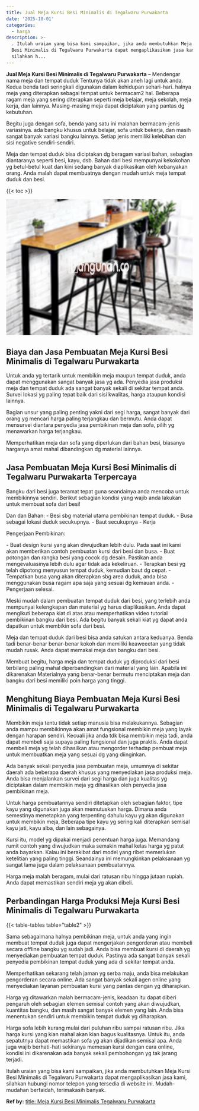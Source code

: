 ```yaml
---
title: Jual Meja Kursi Besi Minimalis di Tegalwaru Purwakarta
date: '2025-10-01'
categories:
  - harga
description: >-
  . Itulah uraian yang bisa kami sampaikan, jika anda membutuhkan Meja Kursi
  Besi Minimalis di Tegalwaru Purwakarta dapat mengaplikasikan jasa kami,
  silahkan h...
---
```


**Jual Meja Kursi Besi Minimalis di Tegalwaru Purwakarta** – Mendengar nama meja dan tempat duduk Tentunya tidak akan aneh lagi untuk anda. Kedua benda tadi seringkali digunakan dalam kehidupan sehari-hari. halnya meja yang diterapkan sebagai tempat untuk bermacam2 hal. Beberapa ragam meja yang sering diterapkan seperti meja belajar, meja sekolah, meja kerja, dan lainnya. Masing-masing meja dapat diciptakan yang pantas dg kebutuhan.

Begitu juga dengan sofa, benda yang satu ini malahan bermacam-jenis variasinya. ada bangku khusus untuk belajar, sofa untuk bekerja, dan masih sangat banyak variasi bangku lainnya. Setiap jenis memiliki kelebihan dan sisi negative sendiri-sendiri.

Meja dan tempat duduk bisa diciptakan dg beragam variasi bahan, sebagian diantaranya seperti besi, kayu, dsb. Bahan dari besi mempunyai kekokohan yg betul-betul kuat dan kini sedang banyak diaplikasikan oleh kebanyakan orang. Anda malah dapat membuatnya dengan mudah untuk meja tempat duduk dan besi.

{{< toc >}}

![Jual Meja Kursi Besi Minimalis di Tegalwaru Purwakarta](/images/jual-meja-besi-murah11.png)

## Biaya dan Jasa Pembuatan Meja Kursi Besi Minimalis di Tegalwaru Purwakarta

Untuk anda yg tertarik untuk membikin meja maupun tempat duduk, anda dapat menggunakan sangat banyak jasa yg ada. Penyedia jasa produksi meja dan tempat duduk ada sangat banyak sekali di sekitar tempat anda. Survei lokasi yg paling tepat baik dari sisi kwalitas, harga ataupun kondisi lainnya.

Bagian unsur yang paling penting yakni dari segi harga, sangat banyak dari orang yg mencari harga paling terjangkau dan bermutu. Anda dapat mensurvei diantara penyedia jasa pembikinan meja dan sofa, pilih yg menawarkan harga terjangkau.

Memperhatikan meja dan sofa yang diperlukan dari bahan besi, biasanya harganya amat mahal dibandingkan dg material lainnya.

## Jasa Pembuatan Meja Kursi Besi Minimalis di Tegalwaru Purwakarta Terpercaya

Bangku dari besi juga teramat tepat guna seandainya anda mencoba untuk membikinnya sendiri. Berikut sebagian kondisi yang wajib anda lakukan untuk membuat sofa dari besi!

Dan dan Bahan: - Besi sbg material utama pembikinan tempat duduk. - Busa sebagai lokasi duduk secukupnya. - Baut secukupnya - Kerja

Pengerjaan Pembikinan:

\- Buat design kursi yang akan diwujudkan lebih dulu. Pada saat ini kami akan memberikan contoh pembuatan kursi dari besi dan busa. - Buat potongan dan rangka besi yang cocok dg desain. Pastikan anda mengevaluasinya lebih dulu agar tidak ada kekeliruan. - Terapkan besi yg telah dipotong menyusun tempat duduk, kemudian baut dg cepat. - Tempatkan busa yang akan diterapkan sbg area duduk, anda bisa menggunakan busa ragam apa saja yang sesuai dg kemauan anda. - Pengerjaan selesai.

Meski mudah dalam pembuatan tempat duduk dari besi, yang terlebih anda mempunyai kelengkapan dan material yg harus diaplikasikan. Anda dapat mengikuti beberapa kiat di atas atau memperhatikan video tutorial pembikinan bangku dari besi. Ada begitu banyak sekali kiat yg dapat anda dapatkan untuk membikin sofa dari besi.

Meja dan tempat duduk dari besi bisa anda satukan antara keduanya. Benda tadi benar-benar benar-benar kokoh dan memiliki keaweeetan yang tidak mudah rusak. Anda dapat memakai meja dan bangku dari besi.

Membuat begitu, harga meja dan tempat duduk yg diproduksi dari besi terbilang paling mahal diperbandingkan dari material yang lain. Apabila ini dikarenakan Materialnya yang benar-benar bermutu menciptakan meja dan bangku dari besi memiliki poin harga yang tinggi.

## Menghitung Biaya Pembuatan Meja Kursi Besi Minimalis di Tegalwaru Purwakarta

Membikin meja tentu tidak setiap manusia bisa melakukannya. Sebagian anda mampu membikinnya akan amat fungsional membikin meja yang layak dengan harapan sendiri. Kecuali jika anda tdk bisa membikin meja tadi, anda dapat membeli saja supaya paling fungsional dan juga praktis. Anda dapat membeli meja yg telah dihasilkan atau mengorder terhadap pembuat meja untuk membuatkan meja yang sesuai dg yang diinginkan.

Ada banyak sekali penyedia jasa pembuatan meja, umumnya di sekitar daerah ada beberapa daerah khusus yang menyediakan jasa produksi meja. Anda bisa menjalankan survei dari segi harga dan juga kualitas yg diciptakan dalam membikin meja yg dihasilkan oleh penyedia jasa pembikinan meja.

Untuk harga pembuatannya sendiri ditetapkan oleh sebagian faktor, tipe kayu yang digunakan juga akan memutuskan harga. Dimana anda semestinya menetapkan yang terpenting dahulu kayu yg akan digunakan untuk membikin meja, Beberapa tipe kayu yg sering kali diterapkan semisal kayu jati, kayu alba, dan lain sebagainya.

Kursi itu, model yg dipakai menjadi penentuan harga juga. Memandang rumit contoh yang diwujudkan maka semakin mahal kelas harga yg patut anda bayarkan. Kalau ini berakibat dari model yang ribet memerlukan ketelitian yang paling tinggi. Seandainya ini memungkinkan pelaksanaan yg sangat lama juga dalam pelaksanaan pembuatannya.

Harga meja malah beragam, mulai dari ratusan ribu hingga jutaan rupiah. Anda dapat memastikan sendiri meja yg akan dibeli.

## Perbandingan Harga Produksi Meja Kursi Besi Minimalis di Tegalwaru Purwakarta

{{< table-tables table="table2" >}}

Sama sebagaimana halnya pembikinan meja, untuk anda yang ingin membuat tempat duduk juga dapat mengerjakan pengorderan atau membeli secara offline bangku yg sudah jadi. Anda bisa membuat kursi di daerah yg menyediakan pembuatan tempat duduk. Pastinya ada sangat banyak sekali penyedia pembikinan tempat duduk yang ada di sekitar tempat anda.

Memperhatikan sekarang telah jaman yg serba maju, anda bisa melakukan pengorderan secara online. Ada sangat banyak sekali agen online yang menyediakan layanan pembuatan kursi yang pantas dengan yg diharapkan.

Harga yg ditawarkan malah bermacam-jenis, keadaan itu dapat diberi pengaruh oleh sebagian elemen semisal contoh yang akan diwujudkan, kuantitas bangku, dan masih sangat banyak elemen yang lain. Anda bisa menentukan sendiri untuk membikin tempat duduk yg diharapkan.

Harga sofa lebih kurang mulai dari puluhan ribu sampai ratusan ribu. Jika harga kursi yang kian mahal akan kian bagus kualitasnya. Untuk itu, anda sepatutnya dapat memastikan sofa yg akan dijadikan semisal apa. Anda juga wajib berhati-hati sekiranya memesan kursi dengan cara online, kondisi ini dikarenakan ada banyak sekali pembohongan yg tak jarang terjadi.

Itulah uraian yang bisa kami sampaikan, jika anda membutuhkan Meja Kursi Besi Minimalis di Tegalwaru Purwakarta dapat mengaplikasikan jasa kami, silahkan hubungi nomor telepon yang tersedia di website ini. Mudah-mudahan berfaidah, terimakasih banyak.

**Ref by:** [title: Meja Kursi Besi Minimalis Tegalwaru Purwakarta](https://id.wikipedia.org/wiki/title:)
